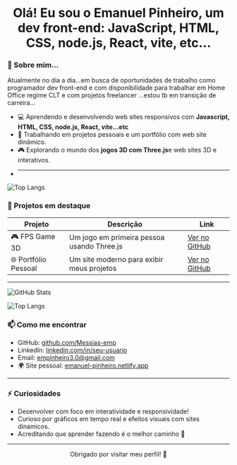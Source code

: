 ## <h1 align="center">Olá! Eu sou o Emanuel Pinheiro, um dev front-end: JavaScript, HTML, CSS, node.js, React, vite, etc...

### 🧠 Sobre mim...

Atualmente no dia a dia...em busca de oportunidades de trabalho como programador dev front-end e com
disponibilidade para trabalhar em Home Office regime CLT e com projetos freelancer ...estou tb em transição de carreira...

- 💻 Aprendendo e desenvolvendo web sites responsivos com **Javascript, HTML, CSS, node.js, React, vite...etc**
- 🔭 Trabalhando em projetos pessoais e um portfólio com web site dinâmico.
- 🎮 Explorando o mundo dos **jogos 3D com Three.js**e web sites 3D e interativos.
- ***

![Top Langs](https://github-readme-stats-git-masterrstaa-rickstaa.vercel.app/api/top-langs/?username=Messias-emp&layout=compact&bg_color=000&border_color=30A3DC&title_color=E94D5F&text_color=FFF)

### 🚀 Projetos em destaque

| Projeto              | Descrição                                  | Link                                                      |
| -------------------- | ------------------------------------------ | --------------------------------------------------------- |
| 🎮 FPS Game 3D       | Um jogo em primeira pessoa usando Three.js | [Ver no GitHub](https://github.com/Messias-emp/fps-game)  |
| 🌐 Portfólio Pessoal | Um site moderno para exibir meus projetos  | [Ver no GitHub](https://github.com/Messias-emp/portfolio) |

---

![GitHub Stats](https://github-readme-stats.vercel.app/api?username=Messias-emp&theme=transparent&bg_color=000&border_color=30A3DC&show_icons=true&icon_color=30A3DC&title_color=E94D5F&text_color=FFF)

![Top Langs](https://github-readme-stats-git-masterrstaa-rickstaa.vercel.app/api/top-langs/?username=Messias-emp&bg_color=000&border_color=30A3DC&title_color=E94D5F&text_color=FFF)

### 📫 Como me encontrar

- GitHub: [github.com/Messias-emp](https://github.com/Messias-emp)
- LinkedIn: [linkedin.com/in/seu-usuario](https://linkedin.com/in/seu-usuario) <!-- (Me avise seu user se quiser atualizar) -->
- Email: empinheiro3.0@gmail.com <!-- (Pode mandar seu e-mail se quiser trocar) -->
- 🌍 Site pessoal: [emanuel-pinheiro.netlify.app](https://emanuel-pinheiro.netlify.app)

---

### ⚡ Curiosidades

- Desenvolver com foco em interatividade e responsividade!
- Curioso por gráficos em tempo real e efeitos visuais com sites dinamicos.
- Acreditando que aprender fazendo é o melhor caminho 🚀

---

<p align="center">Obrigado por visitar meu perfil! 🙌</p>


